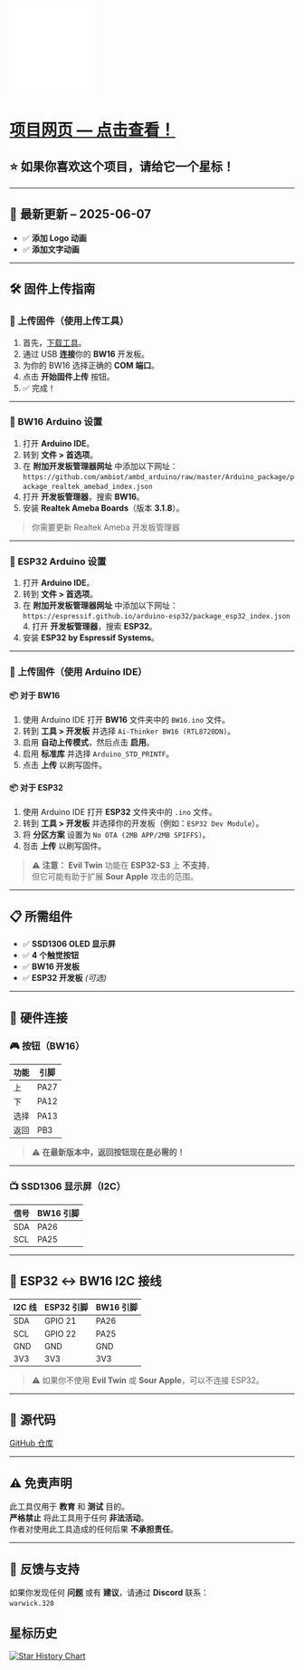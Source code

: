 
![logo](img/LOGO_ONLY_SMALL.png)
# [项目网页 — 点击查看！](https://warwick320.github.io/NovaX-5G-RTL8720dn-Bw16-Deauther/)
## ⭐ 如果你喜欢这个项目，请给它一个星标！

---

## 🚀 最新更新 – 2025-06-07

- ✅ **添加 Logo 动画**
- ✅ **添加文字动画**


---

## 🛠 固件上传指南

### 🔹 上传固件（使用上传工具）

1. 首先，[下载工具](https://github.com/warwick320/NovaX-5G-RTL8720dn-Bw16-Deauther/releases/tag/ImageTool_v2)。
2. 通过 USB **连接**你的 **BW16** 开发板。
3. 为你的 BW16 选择正确的 **COM 端口**。
4. 点击 **开始固件上传** 按钮。
5. ✅ 完成！

---

### 🔹 BW16 Arduino 设置

1. 打开 **Arduino IDE**。
2. 转到 **文件 > 首选项**。
3. 在 **附加开发板管理器网址** 中添加以下网址：`https://github.com/ambiot/ambd_arduino/raw/master/Arduino_package/package_realtek_amebad_index.json`
4. 打开 **开发板管理器**，搜索 **BW16**。
5. 安装 **Realtek Ameba Boards**（版本 **3.1.8**）。
> 你需要更新 Realtek Ameba 开发板管理器
---

### 🔹 ESP32 Arduino 设置

1. 打开 **Arduino IDE**。
2. 转到 **文件 > 首选项**。
3. 在 **附加开发板管理器网址** 中添加以下网址：`https://espressif.github.io/arduino-esp32/package_esp32_index.json`
   4. 打开 **开发板管理器**，搜索 **ESP32**。
5. 安装 **ESP32 by Espressif Systems**。

---

### 🔹 上传固件（使用 Arduino IDE）

#### 📦 对于 BW16

1. 使用 Arduino IDE 打开 **BW16** 文件夹中的 `BW16.ino` 文件。
2. 转到 **工具 > 开发板** 并选择 `Ai-Thinker BW16 (RTL8720DN)`。
3. 启用 **自动上传模式**，然后点击 **启用**。
4. 启用 **标准库** 并选择 `Arduino_STD_PRINTF`。
5. 点击 **上传** 以刷写固件。

#### 📦 对于 ESP32

1. 使用 Arduino IDE 打开 **ESP32** 文件夹中的 `.ino` 文件。
2. 转到 **工具 > 开发板** 并选择你的开发板（例如：`ESP32 Dev Module`）。
3. 将 **分区方案** 设置为 `No OTA (2MB APP/2MB SPIFFS)`。
4. 점击 **上传** 以刷写固件。

> ⚠️ **注意：** **Evil Twin** 功能在 **ESP32-S3** 上 **不支持**，  
> 但它可能有助于扩展 **Sour Apple** 攻击的范围。

---

## 📋 所需组件

- ✅ **SSD1306 OLED 显示屏**  
- ✅ **4 个触觉按钮**  
- ✅ **BW16 开发板**  
- ✅ **ESP32 开发板** *(可选)*

---

## 🔌 硬件连接

### 🎮 按钮（BW16）

| 功能 | 引脚 |
|----------|------|
| 上       | PA27 |
| 下     | PA12 |
| 选择   | PA13 |
| 返回     | PB3  |

> ⚠️ **在最新版本中，返回按钮现在是必需的！**

---

### 📺 SSD1306 显示屏（I2C）

| 信号 | BW16 引脚 |
|--------|----------|
| SDA    | PA26     |
| SCL    | PA25     |

---

## 🔁 ESP32 ↔ BW16 I2C 接线

| I2C 线 | ESP32 引脚 | BW16 引脚 |
|----------|------------|-----------|
| SDA      | GPIO 21    | PA26      |
| SCL      | GPIO 22    | PA25      |
| GND      | GND        | GND       |
| 3V3      | 3V3        | 3V3       |

> ⚠️ 如果你不使用 **Evil Twin** 或 **Sour Apple**，可以不连接 ESP32。

---

## 📂 源代码

[GitHub 仓库](https://github.com/tesa-klebeband/RTL8720dn-Deauther)

---

## ⚠️ 免责声明

此工具仅用于 **教育** 和 **测试** 目的。  
**严格禁止** 将此工具用于任何 **非法活动**。  
作者对使用此工具造成的任何后果 **不承担责任**。

---

## 💬 反馈与支持

如果你发现任何 **问题** 或有 **建议**，请通过 **Discord** 联系：  
`warwick.320`

## 星标历史

<a href="https://www.star-history.com/#warwick320/NovaX-5G-RTL8720dn-Bw16-Deauther&Date">
 <picture>
   <source media="(prefers-color-scheme: dark)" srcset="https://api.star-history.com/svg?repos=warwick320/NovaX-5G-RTL8720dn-Bw16-Deauther&type=Date&theme=dark" />
   <source media="(prefers-color-scheme: light)" srcset="https://api.star-history.com/svg?repos=warwick320/NovaX-5G-RTL8720dn-Bw16-Deauther&type=Date" />
   <img alt="Star History Chart" src="https://api.star-history.com/svg?repos=warwick320/NovaX-5G-RTL8720dn-Bw16-Deauther&type=Date" />
 </picture>
</a>
